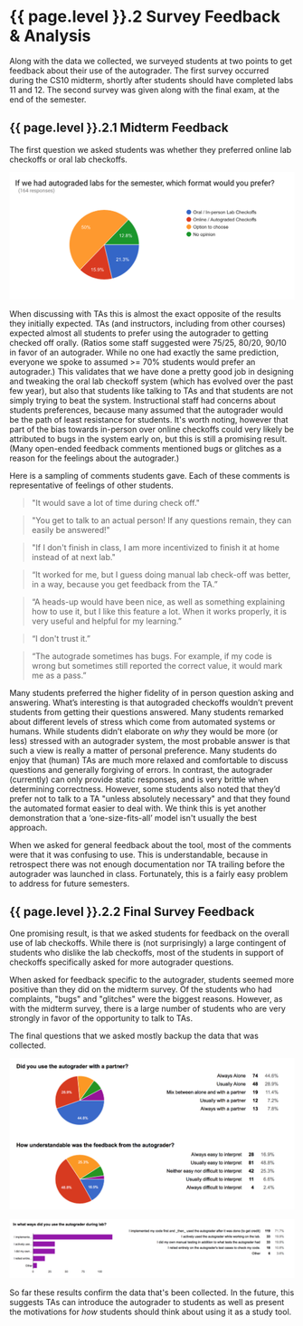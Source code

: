 # {{ page.level }}.2 Survey Feedback & Analysis

Along with the data we collected, we surveyed students at two points to get feedback about their use of the autograder. The first survey occurred during the CS10 midterm, shortly after students should have completed labs 11 and 12. The second survey was given along with the final exam, at the end of the semester.

## {{ page.level }}.2.1 Midterm Feedback
The first question we asked students was whether they preferred online lab checkoffs or oral lab checkoffs. 

![Students are fairly evenly split between preferring online vs oral lab checkoffs.](/images//survey-preferences.png)

When discussing with TAs this is almost the exact opposite of the results they initially expected. TAs (and instructors, including from other courses) expected almost all students to prefer using the autograder to getting checked off orally. (Ratios some staff suggested were 75/25, 80/20, 90/10 in favor of an autograder. While no one had exactly the same prediction, everyone we spoke to assumed >= 70% students would prefer an autograder.) This validates that we have done a pretty good job in designing and tweaking the oral lab checkoff system (which has evolved over the past few year), but also that students like talking to TAs and that students are not simply trying to beat the system. Instructional staff had concerns about students preferences, because many assumed that the autograder would be the path of least resistance for students. It's worth noting, however that part of the bias towards in-person over online checkoffs could very likely be attributed to bugs in the system early on, but this is still a promising result. (Many open-ended feedback comments mentioned bugs or glitches as a reason for the feelings about the autograder.)

Here is a sampling of comments students gave. Each of these comments is representative of feelings of other students.

> "It would save a lot of time during check off."


> "You get to talk to an actual person! If any questions remain, they can easily be answered!"


> "If I don't finish in class, I am more incentivized to finish it at home instead of at next lab."


> “It worked for me, but I guess doing manual lab check-off was better, in a way, because you get feedback from the TA.”


> “A heads-up would have been nice, as well as something explaining how to use it, but I like this feature a lot. When it works properly, it is very useful and helpful for my learning.”


> “I don't trust it.”


> “The autograde sometimes has bugs. For example, if my code is wrong but sometimes still reported the correct value, it would mark me as a pass.”

Many students preferred the higher fidelity of in person question asking and answering. What’s interesting is that autograded checkoffs wouldn’t prevent students from getting their questions answered. Many students remarked about different levels of stress which come from automated systems or humans. While students didn’t elaborate on *why* they would be more (or less) stressed with an autograder system, the most probable answer is that such a view is really a matter of personal preference. Many students do enjoy that (human) TAs are much more relaxed and comfortable to discuss questions and generally forgiving of errors. In contrast, the autograder (currently) can only provide static responses, and is very brittle when determining correctness. However, some students also noted that they’d prefer not to talk to a TA "unless absolutely necessary" and that they found the automated format easier to deal with. We think this is yet another demonstration that a ‘one-size-fits-all’ model isn't usually the best approach.

When we asked for general feedback about the tool, most of the comments were that it was confusing to use. This is understandable, because in retrospect there was not enough documentation nor TA trailing before the autograder was launched in class. Fortunately, this is a fairly easy problem to address for future semesters.

## {{ page.level }}.2.2 Final Survey Feedback

One promising result, is that we asked students for feedback on the overall use of lab checkoffs. While there is (not surprisingly) a large contingent of students who dislike the lab checkoffs, most of the students in support of checkoffs specifically asked for more autograder questions. 

When asked for feedback specific to the autograder, students seemed more positive than they did on the midterm survey. Of the students who had complaints, "bugs" and "glitches" were the biggest reasons. However, as with the midterm survey, there is a large number of students who are very strongly in favor of the opportunity to talk to TAs.

The final questions that we asked mostly backup the data that was collected.

![Most students completed checkoffs alone, and found the feedback easy to interpret.](/images//survey-partner.png)

![Most students reported completing work before using the autograder](/images//survey-uses.png)

So far these results confirm the data that's been collected. In the future, this suggests TAs can introduce the autograder to students as well as present the motivations for _how_ students should think about using it as a study tool.

